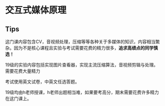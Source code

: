 # 交互式媒体原理

## Tips

这门课内容包含CV，音视频处理，压缩等等各种关于多媒体的知识，内容相当繁杂。因为不是核心课程且实验与考试需要花费的精力很多，**追求高绩点的同学慎选！**

19级的实验内容包括实现图片查看器，实现主流压缩算法，音视频剪辑与处理。需要花费大量精力

考试使用英文试卷，中英文任选答题。

19级均由h老师授课，h老师出题相当难，如果要考高分，期末需要花费许多精力在这门课上。

